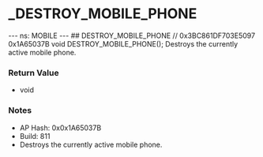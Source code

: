 # _DESTROY_MOBILE_PHONE

--- ns: MOBILE --- ## DESTROY_MOBILE_PHONE  // 0x3BC861DF703E5097 0x1A65037B void DESTROY_MOBILE_PHONE();  Destroys the currently active mobile phone.

### Return Value
* void

### Notes
* AP Hash: 0x0x1A65037B
* Build: 811
* Destroys the currently active mobile phone.

